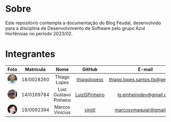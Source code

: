 # Sobre
Este repositório contempla a documentação do Blog Feudal, desenvolvido para a disciplina de Desenvolvimento de Software pelo grupo Azul Hortênsias no período 2023/02.

# Integrantes

| Foto | Matrícula | Nome | GitHub | E-mail|
|:--:|:--:|:--:|:--:|:--:|
| ![Thiago Lopes](docs/assets/members/Thiago_L.png) | 18/0028260 | Thiago Lopes | [thiagolopess](https://github.com/thiagolopess) | thiago.lopes.santos.tls@gmail.com
| ![Luiz Gustavo Pinheiro](docs/assets/members/Luiz_P.png) | 14/0169784 | Luiz Gustavo Pinheiro | [LuizGPinheiro](https://github.com/LuizGPinheiro) | lg.pinheirodev@gmail.com
| ![Marcos Vinícius Monteiro de Aguiar](docs/assets/members/vini..png) | 19/0092394 | Marcos Vinícius | [viniitl](https://github.com/viniitl) | marcosvmaguiar@gmail.com
